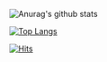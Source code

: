 ![Anurag's github stats](https://github-readme-stats.vercel.app/api?username=pm1100tm&show_icons=true&theme=dracula)

[![Top Langs](https://github-readme-stats.vercel.app/api/top-langs/?username=pm1100tm&langs_count=8)](https://github.com/anuraghazra/github-readme-stats)

[![Hits](https://hits.seeyoufarm.com/api/count/incr/badge.svg?url=https%3A%2F%2Fgithub.com%2Fpm1100tm%2Fpm1100tm&count_bg=%2379C83D&title_bg=%23555555&icon=&icon_color=%23E7E7E7&title=hits&edge_flat=false)](https://hits.seeyoufarm.com)

